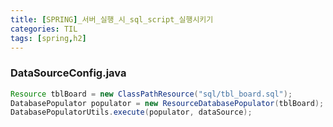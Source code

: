 ```yaml
---
title: [SPRING]_서버_실행_시_sql_script_실행시키기
categories: TIL
tags: [spring,h2]
---
```


### DataSourceConfig.java

```java
Resource tblBoard = new ClassPathResource("sql/tbl_board.sql");
DatabasePopulator populator = new ResourceDatabasePopulator(tblBoard);
DatabasePopulatorUtils.execute(populator, dataSource);
```

